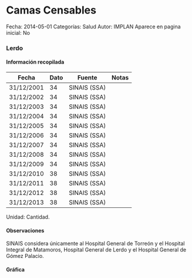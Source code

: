 Camas Censables
=====

Fecha: 2014-05-01
Categorías: Salud
Autor: IMPLAN
Aparece en pagina inicial: No

### Lerdo

<!-- break -->

#### Información recopilada

<table class="table table-hover table-bordered matriz">
  <thead>
    <tr><th>Fecha</th><th>Dato</th><th>Fuente</th><th>Notas</th></tr>
  </thead>
  <tbody>
    <tr><td class="centrado">31/12/2001</td><td class="derecha">34</td><td>SINAIS (SSA)</td><td></td></tr>
    <tr><td class="centrado">31/12/2002</td><td class="derecha">34</td><td>SINAIS (SSA)</td><td></td></tr>
    <tr><td class="centrado">31/12/2003</td><td class="derecha">34</td><td>SINAIS (SSA)</td><td></td></tr>
    <tr><td class="centrado">31/12/2004</td><td class="derecha">34</td><td>SINAIS (SSA)</td><td></td></tr>
    <tr><td class="centrado">31/12/2005</td><td class="derecha">34</td><td>SINAIS (SSA)</td><td></td></tr>
    <tr><td class="centrado">31/12/2006</td><td class="derecha">34</td><td>SINAIS (SSA)</td><td></td></tr>
    <tr><td class="centrado">31/12/2007</td><td class="derecha">34</td><td>SINAIS (SSA)</td><td></td></tr>
    <tr><td class="centrado">31/12/2008</td><td class="derecha">34</td><td>SINAIS (SSA)</td><td></td></tr>
    <tr><td class="centrado">31/12/2009</td><td class="derecha">34</td><td>SINAIS (SSA)</td><td></td></tr>
    <tr><td class="centrado">31/12/2010</td><td class="derecha">38</td><td>SINAIS (SSA)</td><td></td></tr>
    <tr><td class="centrado">31/12/2011</td><td class="derecha">38</td><td>SINAIS (SSA)</td><td></td></tr>
    <tr><td class="centrado">31/12/2012</td><td class="derecha">38</td><td>SINAIS (SSA)</td><td></td></tr>
    <tr><td class="centrado">31/12/2013</td><td class="derecha">38</td><td>SINAIS (SSA)</td><td></td></tr>
  </tbody>
</table>

Unidad: Cantidad.

#### Observaciones

SINAIS considera únicamente al Hospital General de Torreón y el Hospital Integral de Matamoros, Hospital General de Lerdo y el Hospital General de Gómez Palacio.

#### Gráfica

<div id="Morrisdpwoccnq" class="grafica"></div>
  <script>
  new Morris.Line({
    element: 'Morrisdpwoccnq',
    data: [
      { fecha: '2001-12-31', dato: 34 },
      { fecha: '2002-12-31', dato: 34 },
      { fecha: '2003-12-31', dato: 34 },
      { fecha: '2004-12-31', dato: 34 },
      { fecha: '2005-12-31', dato: 34 },
      { fecha: '2006-12-31', dato: 34 },
      { fecha: '2007-12-31', dato: 34 },
      { fecha: '2008-12-31', dato: 34 },
      { fecha: '2009-12-31', dato: 34 },
      { fecha: '2010-12-31', dato: 38 },
      { fecha: '2011-12-31', dato: 38 },
      { fecha: '2012-12-31', dato: 38 },
      { fecha: '2013-12-31', dato: 38 }
    ],
    xkey: 'fecha',
    ykeys: ['dato'],
    labels: ['Dato'],
    lineColors: ['#FF5B02'],
    xLabelFormat: function(d) {
      return d.getDate()+'/'+(d.getMonth()+1)+'/'+d.getFullYear();
    },
    dateFormat: function (ts) {
      var d = new Date(ts);
      return d.getDate() + '/' + (d.getMonth() + 1) + '/' + d.getFullYear();
    }
  });
  </script>
